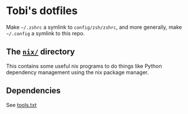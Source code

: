 # Tobi's dotfiles

Make `~/.zshrc` a symlink to `config/zsh/zshrc`, 
and more generally, make `~/.config` a symlink to this 
repo.

## The [`nix/`](./nix) directory

This contains some useful nix programs to do things like Python dependency management using the nix package manager.

## Dependencies

See [tools.txt](./tools.txt)

